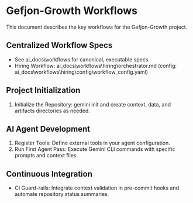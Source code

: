 
# Gefjon-Growth Workflows

This document describes the key workflows for the Gefjon-Growth project.

## Centralized Workflow Specs
- See ai_docs\workflows for canonical, executable specs.
- Hiring Workflow: ai_docs\workflows\hiring\orchestrator.md (config: ai_docs\workflows\hiring\config\workflow_config.yaml)

## Project Initialization

1.  Initialize the Repository:
    gemini init and create context, data, and artifacts directories as needed.

## AI Agent Development

1.  Register Tools: Define external tools in your agent configuration.
2.  Run First Agent Pass: Execute Gemini CLI commands with specific prompts and context files.

## Continuous Integration

- CI Guard-rails: Integrate context validation in pre-commit hooks and automate repository status summaries.
